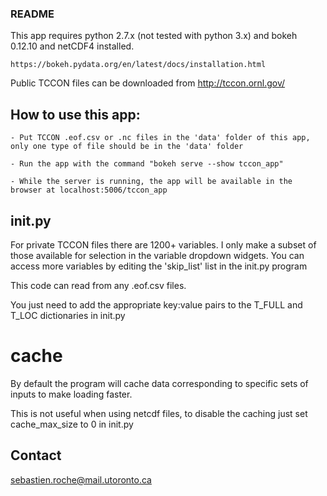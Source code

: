 ### README ###

This app requires python 2.7.x (not tested with python 3.x) and bokeh 0.12.10 and netCDF4 installed.

	https://bokeh.pydata.org/en/latest/docs/installation.html

Public TCCON files can be downloaded from http://tccon.ornl.gov/

## How to use this app:

	- Put TCCON .eof.csv or .nc files in the 'data' folder of this app, only one type of file should be in the 'data' folder

	- Run the app with the command "bokeh serve --show tccon_app"

	- While the server is running, the app will be available in the browser at localhost:5006/tccon_app

## init.py ##

For private TCCON files there are 1200+ variables. I only make a subset of those available for selection in the variable dropdown widgets.
You can access more variables by editing the 'skip_list' list in the init.py program

This code can read from any .eof.csv files.

You just need to add the appropriate key:value pairs to the T_FULL and T_LOC dictionaries in init.py

# cache #

By default the program will cache data corresponding to specific sets of inputs to make loading faster.

This is not useful when using netcdf files, to disable the caching just set cache_max_size to 0 in init.py


## Contact ##

sebastien.roche@mail.utoronto.ca